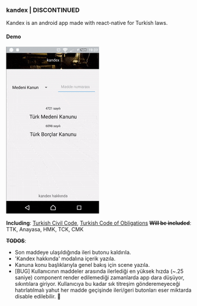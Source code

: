 ### kandex | DISCONTINUED
Kandex is an android app made with react-native for Turkish laws.

#### Demo
![sample.gif](sample.gif)

**Including**: [Turkish Civil Code](https://www.mevzuat.gov.tr/MevzuatMetin/1.5.4721.pdf), [Turkish Code of Obligations](https://www.mevzuat.gov.tr/MevzuatMetin/1.5.6098.pdf)
**~~Will be included~~**: TTK, Anayasa, HMK, TCK, CMK

**~~TODOS~~**:
* Son maddeye ulaşıldığında ileri butonu kaldırıla.
* 'Kandex hakkında' modalına içerik yazıla.
* Kanuna konu başlıklarıyla genel bakış için scene yazıla.
* [BUG] Kullanıcının maddeler arasında ilerlediği en yüksek hızda (~.25 saniye) component render edilemediği zamanlarda app dara düşüyor, sıkıntılara giriyor. Kullanıcıya bu kadar sık titreşim gönderemeyeceği hatırlatılmalı yahut her madde geçişinde ileri/geri butonları eser miktarda disable edilebilir. :panda_face:
